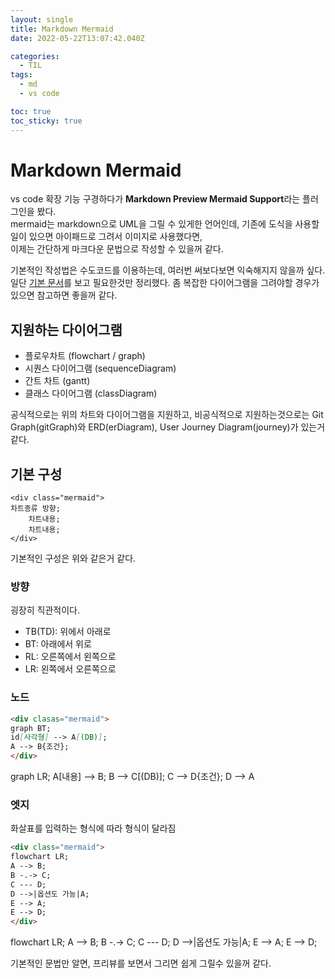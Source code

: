 ```yaml
---
layout: single
title: Markdown Mermaid
date: 2022-05-22T13:07:42.040Z

categories:
  - TIL
tags:
  - md
  - vs code

toc: true
toc_sticky: true
---
```

# Markdown Mermaid
vs code 확장 기능 구경하다가 **Markdown Preview Mermaid Support**라는 플러그인을 봤다.  
mermaid는 markdown으로 UML을 그릴 수 있게한 언어인데, 기존에 도식을 사용할 일이 있으면 아이패드로 그려서 이미지로 사용했다면,  
이제는 간단하게 마크다운 문법으로 작성할 수 있을꺼 같다.  

기본적인 작성법은 수도코드를 이용하는데, 여러번 써보다보면 익숙해지지 않을까 싶다.  
일단 [기본 문서](https://mermaid-js.github.io/mermaid/#/)를 보고 필요한것만 정리했다. 좀 복잡한 다이어그램을 그려야할 경우가 있으면 참고하면 좋을꺼 같다.

## 지원하는 다이어그램
- 플로우차트 (flowchart / graph)
- 시퀀스 다이어그램 (sequenceDiagram)
- 간트 차트 (gantt)
- 클래스 다이어그램 (classDiagram)

공식적으로는 위의 차트와 다이어그램을 지원하고, 비공식적으로 지원하는것으로는 Git Graph(gitGraph)와 ERD(erDiagram), User Journey Diagram(journey)가 있는거 같다.

## 기본 구성
```
<div class="mermaid">
차트종류 방향;
    차트내용;
    차트내용;
</div>
```
기본적인 구성은 위와 같은거 같다.

### 방향
굉장히 직관적이다.  
- TB(TD): 위에서 아래로
- BT: 아래에서 위로
- RL: 오른쪽에서 왼쪽으로
- LR: 왼쪽에서 오른쪽으로

### 노드
```md
<div clasas="mermaid">
graph BT;
id[사각형] --> A[(DB)];
A --> B{조건};
</div>
```

<div class="mermaid">
graph LR;
A[내용] --> B;
B --> C[(DB)];
C --> D{조건};
D --> A
</div>

### 엣지
화살표를 입력하는 형식에 따라 형식이 달라짐
```md
<div class="mermaid">
flowchart LR;
A --> B;
B -.-> C;
C --- D;
D -->|옵션도 가능|A;
E --> A;
E --> D;
</div>
```
<div class="mermaid">
flowchart LR;
A --> B;
B -.-> C;
C --- D;
D -->|옵션도 가능|A;
E --> A;
E --> D;
</div>

기본적인 문법만 알면, 프리뷰를 보면서 그리면 쉽게 그릴수 있을꺼 같다.